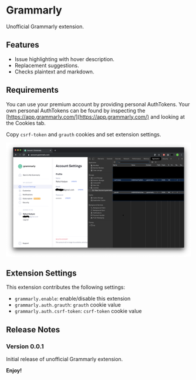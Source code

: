# Grammarly

Unofficial Grammarly extension.

## Features

- Issue highlighting with hover description.
- Replacement suggestions.
- Checks plaintext and markdown.

## Requirements

You can use your premium account by providing personal AuthTokens. Your own personal AuthTokens can be found by inspecting the [https://app.grammarly.com/](https://app.grammarly.com/) and looking at the Cookies tab.

Copy `csrf-token` and `grauth` cookies and set extension settings.

![Screenshot of Chrome devtools showing cookies pane](./assets/cookies.png)

## Extension Settings

This extension contributes the following settings:

- `grammarly.enable`: enable/disable this extension
- `grammarly.auth.grauth`: `grauth` cookie value
- `grammarly.auth.csrf-token`: `csrf-token` cookie value

## Release Notes

### Version 0.0.1

Initial release of unofficial Grammarly extension.

**Enjoy!**
